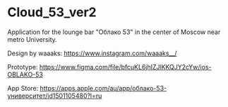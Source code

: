 # Cloud_53_ver2

Application for the lounge bar "Облако 53" in the center of Moscow near metro University.

Design by waaaks: https://www.instagram.com/waaaks__/

Prototype: https://www.figma.com/file/bfcuKL6jhIZJlKKQJY2cYw/ios-OBLAKO-53

App Store: https://apps.apple.com/au/app/облако-53-университет/id1501105480?l=ru
